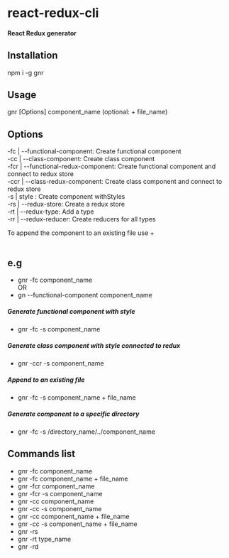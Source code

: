 # react-redux-cli

<h4>React Redux generator</h4>

## Installation

npm i -g gnr

## Usage

gnr [Options] component_name (optional: + file_name)

## Options

-fc | --functional-component: Create functional component </br>
-cc | --class-component: Create class component</br>
-fcr | --functional-redux-component: Create functional component and connect to redux store</br>
-ccr | --class-redux-component: Create class component and connect to redux store</br>
-s | style : Create component withStyles</br>
-rs | --redux-store: Create a redux store</br>
-rt | --redux-type: Add a type</br>
-rr | --redux-reducer: Create reducers for all types</br>

To append the component to an existing file use + </br></br>

## e.g

- gnr -fc component_name</br>
  OR
- gn --functional-component component_name</br>

##### Generate functional component with style

- gnr -fc -s component_name</br>

##### Generate class component with style connected to redux

- gnr -ccr -s component_name</br>

##### Append to an existing file

- gnr -fc -s component_name + file_name</br>

##### Generate component to a specific directory

- gnr -fc -s /directory_name/../component_name</br>

## Commands list

- gnr -fc component_name</br>
- gnr -fc component_name + file_name</br>
- gnr -fcr component_name </br>
- gnr -fcr -s component_name </br>
- gnr -cc component_name </br>
- gnr -cc -s component_name </br>
- gnr -cc component_name + file_name</br>
- gnr -cc -s component_name + file_name</br>
- gnr -rs</br>
- gnr -rt type_name</br>
- gnr -rd</br>
